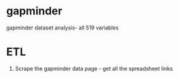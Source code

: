 # gapminder
gapminder dataset analysis- all 519 variables

# ETL
1. Scrape the gapminder data page - get all the spreadsheet links
